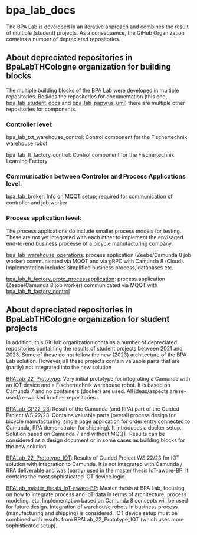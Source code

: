 # bpa_lab_docs 

The BPA Lab is developed in an iterative approach and combines the result of multiple (student) projects. As a consequence, the GiHub Organization contains a number of depreciated repositories.  

## About depreciated repositories in BpaLabTHCologne organization for building blocks

The multiple building blocks of the BPA Lab were developed in multiple repositories. Besides the repositories for documentation (this one, [bpa_lab_student_docs](https://github.com/BpaLabTHCologne/bpa_lab_student_docs/wiki) and [bpa_lab_papyrus_uml](https://github.com/BpaLabTHCologne/bpa_lab_papyrus_uml)) there are multiple other repositories for components.

### Controller level: 

bpa_lab_txt_warehouse_control: Control component for the Fischertechnik warehouse robot

bpa_lab_ft_factory_control: Control component for the Fischertechnik Learning Factory 

### Communication between Controler and Process Applications level:

bpa_lab_broker: Info on MQQT setup; required for communication of controller and job worker 

### Process application level:

The process applications do include smaller process models for testing. These are not yet integrated with each other to implement the envisaged end-to-end business processe of a bicycle manufacturing company.

[bpa_lab_warehouse_operations](https://github.com/BpaLabTHCologne/bpa_lab_warehouse_operations): process application (Zeebe/Camunda 8 job worker) communicated via MQQT and via gRPC with Camunda 8 (Cloud). Implementation includes simplified business process, databases etc.

[bpa_lab_ft_factory_proto_processapplication](https://github.com/BpaLabTHCologne/bpa_lab_ft_factory_proto_processapplication/tree/main/src): process application (Zeebe/Camunda 8 job worker) communicated via MQQT with [bpa_lab_ft_factory_control](https://github.com/BpaLabTHCologne/bpa_lab_ft_factory_control)

## About depreciated repositories in BpaLabTHCologne organization for student projects

In addition, this GitHub organization contains a number of depreciated repositories containing the results of student projects between 2021 and 2023. Some of these do not follow the new (2023) architecture of the BPA Lab solution. However, all these projects contain valuable parts that are (partly) not integrated into the new solution

[BPALab_22_Prototype](https://github.com/BpaLabTHCologne/BPALab_22_Prototype): Very initial prototype for integrating a Camunda with an IOT device and a Fischertechnik warehouse robot. It is based on Camunda 7 and no containers (docker) are used. All ideas/aspects are re-used/re-worked in other repositories.

[BPALab_GP22_23](https://github.com/BpaLabTHCologne/BPALab_GP22_23): Result of the Camunda (and RPA) part of the Guided Project WS 22/23. Contains valuable parts (overall process design for bicycle manufacturing, single page application for order entry connected to Camunda, RPA demonstrator for shipping). It introduces a docker setup. Solution based on Camunda 7 and without MQQT. Results can be considered as a design document or in some cases as building blocks for the new solution.

[BPALab_22_Prototype_IOT](https://github.com/BpaLabTHCologne/BPALab_22_Prototype_IOT): Results of Guided Project WS 22/23 for IOT solution with integration to Camunda. It is not integrated with Camunda / RPA deliverable and was (partly) used in the master thesis IoT-aware-BP. It contains the most sophisticated IOT device logic.

[BPALab_master_thesis_IoT-aware-BP](https://github.com/BpaLabTHCologne/BPALab_master_thesis_IoT-aware-BP): Master thesis at BPA Lab, focusing on how to integrate process and IoT data in terms of architecture, process modeling, etc. Implementation based on Camunda 8 concepts will be used for future design. Integration of warehouse robots in business process (manufacturing and shipping) is considered. IOT device setup must be combined with results from BPALab_22_Prototype_IOT (which uses more sophisticated setup).  
